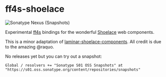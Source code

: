 # ff4s-shoelace

![Sonatype Nexus (Snapshots)](https://img.shields.io/nexus/s/io.github.buntec/ff4s-shoelace_sjs1_3?server=https%3A%2F%2Fs01.oss.sonatype.org)

Experimental [ff4s](https://github.com/buntec/ff4s) bindings for the wonderful [Shoelace](https://shoelace.style/) web components.

This is a minor adaptation of [laminar-shoelace-components](https://github.com/raquo/laminar-shoelace-components).
All credit is due to the amazing @raquo.

No releases yet but you can try out a snapshot:

```
Global / resolvers += "Sonatype S01 OSS Snapshots" at "https://s01.oss.sonatype.org/content/repositories/snapshots"
```
